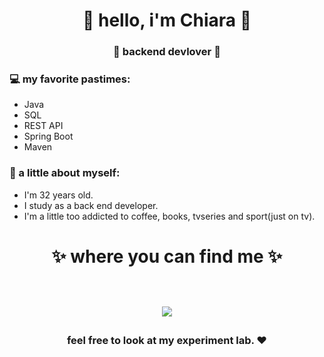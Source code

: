 <h1 align="center"> 🤩 hello, i'm Chiara 🤩 </h1>
<h3 align="center">🚀 backend devlover 🚀</h3>


### 💻 my favorite pastimes:
- Java
- SQL
- REST API
- Spring Boot
- Maven

### 👧 a little about myself:
- I'm 32 years old.
- I study as a back end developer.
- I'm a little too addicted to coffee, books, tvseries and sport(just on tv).


<h1 align="center">
✨ where you can find me ✨
  
  <p align="center"><br/>
   <a href="www.linkedin.com/in/chiara-giovoni-72a038160/">
      <img src="https://img.shields.io/badge/linkedin-chiara--giovoni-blue">
  </a>
  
</p>
</h1>

<h3 align="center"><strong> feel free to look at my experiment lab. ❤ </strong> </h3>
